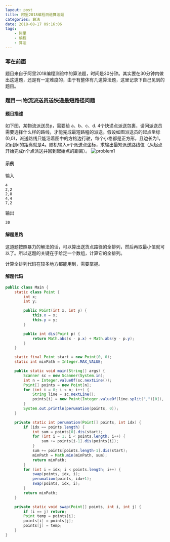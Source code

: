 ```yaml
---
layout: post
title: 阿里2018编程测验算法题
categories: 算法
date: 2018-08-17 09:16:06
tags:
    - 阿里
    - 编程
    - 算法
---
```

### 写在前面
题目来自于阿里2018编程测验中的算法题，时间是30分钟。其实要在30分钟内做出这道题，还是有一定难度的，由于有整体有几道算法题，这里记录下自己见到的题目。
<!--more-->

### 题目一:物流派送员送快递最短路径问题
#### 题目描述
如下图，某物流派送员p，需要给 a、b、c、d. 4个快递点派送包裹，请问派送员需要选择什么样的路线，才能完成最短路程的派送。假设如图派送员的起点坐标(0,0)，派送路线只能沿着图中的方格边行驶，每个小格都是正方形，且边长为1，如p到d的距离就是4。随机输入n个派送点坐标，求输出最短派送路线值（从起点开始完成n个点派送并回到起始点的距离）。 
![problem1](https://cutoutsy-blog-1253675385.cos.ap-chengdu.myqcloud.com/ali_problem1.png)

#### 示例
输入
```shell
4
2,2
2,8
4,4
7,2
```
输出
```shell
30
```

#### 解题思路
这道题按照暴力的解法的话，可以算出送货点路径的全排列，然后再取最小值就可以了。所以这题的关键在于给定一个数组，计算它的全排列。

计算全排列代码在较多地方都能用到，需要掌握。

#### 解题代码
```Java
public class Main {
    static class Point {
        int x;
        int y;

        public Point(int x, int y) {
            this.x = x;
            this.y = y;
        }

        public int dis(Point p) {
            return Math.abs(x - p.x) + Math.abs(y - p.y);
        }
    }

    static final Point start = new Point(0, 0);
    static int minPath = Integer.MAX_VALUE;

    public static void main(String[] args) {
        Scanner sc = new Scanner(System.in);
        int n = Integer.valueOf(sc.nextLine());
        Point[] points = new Point[n];
        for (int i = 0; i < n; i++) {
            String line = sc.nextLine();
            points[i] = new Point(Integer.valueOf(line.split(",")[0]), Integer.valueOf(line.split(",")[1]));
        }
        System.out.println(perumation(points, 0));
    }

    private static int perumation(Point[] points, int idx) {
        if (idx == points.length) {
            int sum = points[0].dis(start);
            for (int i = 1; i < points.length; i++) {
                sum += points[i-1].dis(points[i]);
            }
            sum += points[points.length-1].dis(start);
            minPath = Math.min(minPath, sum);
            return minPath;
        }
        for (int i = idx; i < points.length; i++) {
            swap(points, idx, i);
            perumation(points, idx+1);
            swap(points, idx, i);
        }
        return minPath;
    }

    private static void swap(Point[] points, int i, int j) {
        if (i == j) return;
        Point temp = points[i];
        points[i] = points[j];
        points[j] = temp;
    }
}
```